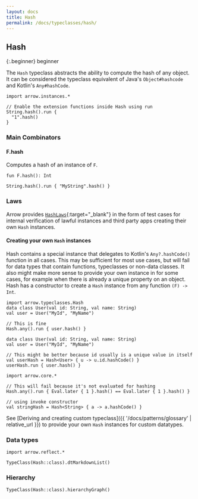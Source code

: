 ```yaml
---
layout: docs
title: Hash
permalink: /docs/typeclasses/hash/
---
```


## Hash

{:.beginner}
beginner

The `Hash` typeclass abstracts the ability to compute the hash of any object.
It can be considered the typeclass equivalent of Java's `Object#hashcode` and Kotlin's `Any#hashCode`.

```kotlin:ank
import arrow.instances.*

// Enable the extension functions inside Hash using run
String.hash().run {
  "1".hash()
}
```

### Main Combinators

#### F.hash

Computes a hash of an instance of `F`.

`fun F.hash(): Int`


```kotlin:ank
String.hash().run { "MyString".hash() }
```

### Laws

Arrow provides [`HashLaws`][hash_laws_source]{:target="_blank"} in the form of test cases for internal verification of lawful instances and third party apps creating their own `Hash` instances.

#### Creating your own `Hash` instances

Hash contains a special instance that delegates to Kotlin's `Any?.hashCode()` function in all cases. This may be sufficient for most use cases, but will fail for data types that contain functions, typeclasses or non-data classes.
It also might make more sense to provide your own instance in for some cases, for example when there is already a unique property on an object.
Hash has a constructor to create a `Hash` instance from any function `(F) -> Int`.

```kotlin:ank
import arrow.typeclasses.Hash
data class User(val id: String, val name: String)
val user = User("MyId", "MyName")

// This is fine
Hash.any().run { user.hash() }
```

```kotlin:ank
data class User(val id: String, val name: String)
val user = User("MyId", "MyName")

// This might be better because id usually is a unique value in itself
val userHash = Hash<User> { u -> u.id.hashCode() }
userHash.run { user.hash() }
```

```kotlin:ank
import arrow.core.*

// This will fail because it's not evaluated for hashing
Hash.any().run { Eval.later { 1 }.hash() == Eval.later { 1 }.hash() }
```

```kotlin:ank
// using invoke constructor
val stringHash = Hash<String> { a -> a.hashCode() }
```

See [Deriving and creating custom typeclass]({{ '/docs/patterns/glossary' | relative_url }}) to provide your own `Hash` instances for custom datatypes.

### Data types

```kotlin:ank:replace
import arrow.reflect.*

TypeClass(Hash::class).dtMarkdownList()
```

### Hierarchy

<canvas id="hierarchy-diagram"></canvas>
<script>
  drawNomNomlDiagram('hierarchy-diagram', 'diagram.nomnol')
</script>

```kotlin:ank:outFile(diagram.nomnol)
TypeClass(Hash::class).hierarchyGraph()
```

[hash_laws_source]: https://github.com/arrow-kt/arrow/blob/master/modules/core/arrow-test/src/main/kotlin/arrow/test/laws/HashLaws.kt